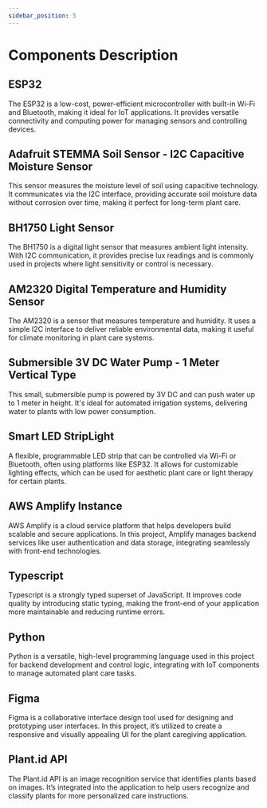 ```yaml
---
sidebar_position: 5
---
```


# Components Description

## ESP32  
The ESP32 is a low-cost, power-efficient microcontroller with built-in Wi-Fi and Bluetooth, making it ideal for IoT applications. It provides versatile connectivity and computing power for managing sensors and controlling devices.

## Adafruit STEMMA Soil Sensor - I2C Capacitive Moisture Sensor  
This sensor measures the moisture level of soil using capacitive technology. It communicates via the I2C interface, providing accurate soil moisture data without corrosion over time, making it perfect for long-term plant care.

## BH1750 Light Sensor  
The BH1750 is a digital light sensor that measures ambient light intensity. With I2C communication, it provides precise lux readings and is commonly used in projects where light sensitivity or control is necessary.

## AM2320 Digital Temperature and Humidity Sensor  
The AM2320 is a sensor that measures temperature and humidity. It uses a simple I2C interface to deliver reliable environmental data, making it useful for climate monitoring in plant care systems.

## Submersible 3V DC Water Pump - 1 Meter Vertical Type  
This small, submersible pump is powered by 3V DC and can push water up to 1 meter in height. It's ideal for automated irrigation systems, delivering water to plants with low power consumption.

## Smart LED StripLight  
A flexible, programmable LED strip that can be controlled via Wi-Fi or Bluetooth, often using platforms like ESP32. It allows for customizable lighting effects, which can be used for aesthetic plant care or light therapy for certain plants.

## AWS Amplify Instance  
AWS Amplify is a cloud service platform that helps developers build scalable and secure applications. In this project, Amplify manages backend services like user authentication and data storage, integrating seamlessly with front-end technologies.

## Typescript  
Typescript is a strongly typed superset of JavaScript. It improves code quality by introducing static typing, making the front-end of your application more maintainable and reducing runtime errors.

## Python  
Python is a versatile, high-level programming language used in this project for backend development and control logic, integrating with IoT components to manage automated plant care tasks.

## Figma  
Figma is a collaborative interface design tool used for designing and prototyping user interfaces. In this project, it’s utilized to create a responsive and visually appealing UI for the plant caregiving application.

## Plant.id API  
The Plant.id API is an image recognition service that identifies plants based on images. It’s integrated into the application to help users recognize and classify plants for more personalized care instructions.

